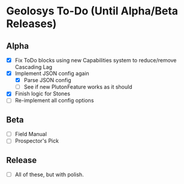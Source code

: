 # Geolosys To-Do (Until Alpha/Beta Releases)

## Alpha

- [x] Fix ToDo blocks using new Capabilities system to reduce/remove Cascading Lag
- [x] Implement JSON config again
  - [x] Parse JSON config
  - [ ] See if new PlutonFeature works as it should
- [x] Finish logic for Stones
- [ ] Re-implement all config options

## Beta

- [ ] Field Manual 
- [ ] Prospector's Pick

## Release

- [ ] All of these, but with polish.